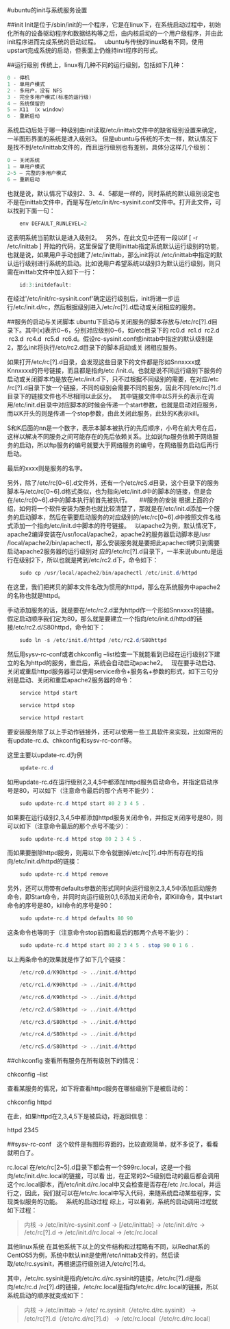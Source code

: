 #ubuntu的init与系统服务设置

##init
  Init是位于/sbin/init的一个程序，它是在linux下，在系统启动过程中，初始化所有的设备驱动程序和数据结构等之后，由内核启动的一个用户级程序，并由此init程序进而完成系统的启动过程。  
ubuntu与传统的linux略有不同，使用upstart完成系统的启动，但表面上仍维持init程序的形式。

##运行级别
  传统上，linux有几种不同的运行级别，包括如下几种：
```cpp
0 - 停机
1 - 单用户模式
2 - 多用户，没有 NFS
3 - 完全多用户模式(标准的运行级)
4 – 系统保留的
5 – X11 （x window)
6 - 重新启动
```

  系统启动后处于哪一种级别由init读取/etc/inittab文件中的缺省级别设置来确定，一半图形界面的系统是进入级别3。
	但是ubuntu与传统的不太一样，默认情况下是找不到/etc/inittab文件的，而且运行级别也有差别，具体分这样几个级别：

```java
0 – 关闭系统
1 – 单用户模式
2~5 – 完整的多用户模式
6 – 重新启动
```

也就是说，默认情况下级别2、3、4、5都是一样的，同时系统的默认级别设定也不是在inittab文件中，而是写在/etc/init/rc-sysinit.conf文件中。打开此文件，可以找到下面一句：
```java
	env DEFAULT_RUNLEVEL=2
```
这表明系统当前默认是进入级别2。
 
另外，在此文见中还有一段以if [ -r /etc/inittab ] 开始的代码，这里保留了使用inittab指定系统默认运行级别的功能，也就是说，如果用户手动创建了/etc/inittab，那么init将以 /etc/inittab中指定的默认运行级别进行系统的启动。比如说用户希望系统以级别3为默认运行级别，则只需在inittab文件中加入如下一行：
```java
	id:3:initdefault:
```
在经过'/etc/init/rc-sysinit.conf'确定运行级别后，init将进一步运行/etc/init.d/rc，然后根据级别进入/etc/rc[?].d启动或关闭相应的服务。

##服务的启动与关闭脚本
ubuntu下启动与关闭服务的脚本存放与/etc/rc[?].d目录下。其中[x]表示0~6，分别对应级别0~6，如/etc目录下的 rc0.d  rc1.d  rc2.d  rc3.d  rc4.d  rc5.d  rc6.d。假设rc-sysinit.conf或inittab中指定的默认级别是2，那么init将执行/etc/rc2.d目录下的脚本启动或关 闭相应服务。

如果打开/etc/rc[?].d目录，会发现这些目录下的文件都是形如Snnxxxx或Knnxxxx的符号链接，而且都是指向/etc /init.d。也就是说不同运行级别下服务的启动或关闭脚本均是放在/etc/init.d下，只不过根据不同级别的需要，在对应/etc /rc[?].d目录下放一个链接，不同的级别会需要不同的服务，因此不同/etc/rc[?].d目录下的链接文件也不尽相同以此区分。
 
其中链接文件中以S开头的表示在调用/etc/init.d目录中对应脚本的时候会传递一个start参数，也就是启动对应服务，而以K开头的则是传递一个stop参数，由此关闭此服务，此处的K表示kill。

S和K后面的nn是一个数字，表示本脚本被执行的先后顺序，小号在前大号在后，这样以解决不同服务之间可能存在的先后依赖关系。比如说ftp服务依赖于网络服务的启动，所以ftp服务的编号就要大于网络服务的编号，在网络服务启动后再行启动。
 
最后的xxxx则是服务的名字。

另外，除了/etc/rc[0~6].d文件外，还有一个/etc/rcS.d目录，这个目录下的服务脚本与/etc/rc[0~6].d格式类似，也为指向/etc/init.d中的脚本的链接，但是会在/etc/rc[0~6].d中的脚本执行前首先被执行。
 
 
##服务的安装
根据上面的介绍，如何将一个软件安装为服务也就比较清楚了，那就是在/etc/init.d添加一个服务的启动脚本，然后在需要启动服务的对应级别的/etc/rc[0~6].d中按照文件名格式添加一个指向/etc/init.d中脚本的符号链接。
 
以apache2为例，默认情况下，apache2编译安装在/usr/local/apache2，apache2的服务器启动脚本是/usr /local/apache2/bin/apachectl，那么安装服务就是要把此apachectl拷贝到需要启动apache2服务器的运行级别对 应的/etc/rc[?].d目录下，一半来说ubuntu是运行在级别2下，所以也就是拷到/etc/rc2.d下，命令如下：
```java
	sudo cp /usr/local/apache2/bin/apachectl /etc/init.d/httpd
```
在这里，我们把拷贝的脚本文件名改为惯用的httpd，那么在系统服务中apache2的名称也就是httpd。

手动添加服务的话，就是要在/etc/rc2.d里为httpd作一个形如Snnxxxx的链接。假定启动顺序我们定为80，那么就是要建立一个指向/etc/init.d/httpd的链接/etc/rc2.d/S80httpd，命令如下：
```java
	sudo ln -s /etc/init.d/httpd /etc/rc2.d/S80httpd
```
然后用sysv-rc-conf或者chkconfig –list检查一下就能看到已经在运行级别2下建立的名为httpd的服务，重启后，系统会自动启动apache2。
 
现在要手动启动、关闭或重启httpd服务器可以使用service命令+服务名+参数的形式，如下三句分别是启动、关闭和重启apache2服务器的命令：
```java
	service httpd start

	service httpd stop

	service httpd restart
```
要安装服务除了以上手动作链接外，还可以使用一些工具软件来实现，比如常用的有update-rc.d、chkconfig和sysv-rc-conf等。

这里主要以update-rc.d为例
```java
	update-rc.d
```
如用update-rc.d在运行级别2,3,4,5中都添加httpd服务启动命令，并指定启动序号是80，可以如下（注意命令最后的那个点号不能少）：
```java
	sudo update-rc.d httpd start 80 2 3 4 5 .
```
如果要在运行级别2,3,4,5中都添加httpd服务关闭命令，并指定关闭序号是80，则可以如下（注意命令最后的那个点号不能少）：
```java
	sudo update-rc.d httpd stop 80 2 3 4 5 .
```
而如果要删除httpd服务，则用以下命令就删掉/etc/rc[?].d中所有存在的指向/etc/init.d/httpd的链接：   
```java
	sudo update-rc.d httpd remove
```
另外，还可以用带有defaults参数的形式同时向运行级别2,3,4,5中添加启动服务命令，即Start命令，并同时向运行级别0,1,6添加关闭命令，即Kill命令，其中start命令的序号是80，kill命令的序号是90：
```java
	sudo update-rc.d httpd defaults 80 90
```
这条命令也等同于（注意命令stop前面和最后的那两个点号不能少）：
```java
	sudo update-rc.d httpd start 80 2 3 4 5 . stop 90 0 1 6 .
```
以上两条命令的效果就是作了如下几个链接：
```java
	/etc/rc0.d/K90httpd -> ../init.d/httpd

	/etc/rc1.d/K90httpd -> ../init.d/httpd

	/etc/rc6.d/K90httpd -> ../init.d/httpd

	/etc/rc2.d/S80httpd -> ../init.d/httpd

	/etc/rc3.d/S80httpd -> ../init.d/httpd

	/etc/rc4.d/S80httpd -> ../init.d/httpd

	/etc/rc5.d/S80httpd -> ../init.d/httpd
```

##chkconfig
查看所有服务在所有级别下的情况：

chkconfig –list

查看某服务的情况，如下将查看httpd服务在哪些级别下是被启动的：

chkconfig httpd

在此，如果httpd在2,3,4,5下是被启动，将返回信息：

httpd 2345

##sysv-rc-conf
 
这个软件是有图形界面的，比较直观简单，就不多说了，看看就明白了。

rc.local
在/etc/rc[2~5].d目录下都会有一个S99rc.local，这是一个指向/etc/init.d/rc.local的链接，可以看 出，在正常的2~5级别启动的最后都会调用这个rc.local脚本，而/etc/init.d/rc.local中又会检查是否存在/etc /rc.local，并运行之，因此，我们就可以在/etc/rc.local中写入代码，来随系统启动某些程序，实现类似服务的功能。
 
系统的启动过程
综上，可以看到，系统的启动调用过程就如下过程：

>内核 → /etc/init/rc-sysinit.conf → [/etc/inittab] → /etc/init.d/rc → /etc/rc[?].d → /etc/init.d/rc.local → /etc/rc.local

其他linux系统
在其他系统下以上的文件结构和过程略有不同，以Redhat系的CentOS5为例，系统中默认init是使用/etc/inittab文件的，然后读取/etc/rc.sysinit，再根据运行级别进入/etc/rc[?].d。

其中，/etc/rc.sysinit是指向/etc/rc.d/rc.sysinit的链接，/etc/rc[?].d是指向/etc/rc.d /rc[?].d的链接，/etc/rc.local是指向/etc/rc.d/rc.local的链接，所以系统启动的顺序就变成如下：

>内核 → /etc/inittab → /etc/ rc.sysinit（/etc/rc.d/rc.sysinit） → /etc/rc[?].d（/etc/rc.d/rc[?].d） → /etc/rc.local（/etc/rc.d/rc.local）


